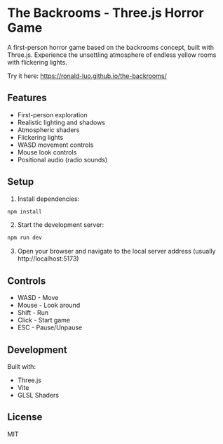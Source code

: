 # The Backrooms - Three.js Horror Game

A first-person horror game based on the backrooms concept, built with Three.js. Experience the unsettling atmosphere of endless yellow rooms with flickering lights.

Try it here: https://ronald-luo.github.io/the-backrooms/

## Features

- First-person exploration
- Realistic lighting and shadows
- Atmospheric shaders
- Flickering lights
- WASD movement controls
- Mouse look controls
- Positional audio (radio sounds)

## Setup

1. Install dependencies:

```bash
npm install
```

2. Start the development server:

```bash
npm run dev
```

3. Open your browser and navigate to the local server address (usually http://localhost:5173)

## Controls

- WASD - Move
- Mouse - Look around
- Shift - Run
- Click - Start game
- ESC - Pause/Unpause

## Development

Built with:

- Three.js
- Vite
- GLSL Shaders

## License

MIT
